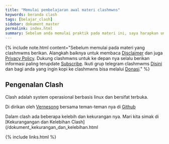 ```yaml
---
title: "Memulai pembelajaran awal materi clashmwns"
keywords: beranda clash
tags: [belajar_clash]
sidebar: dokument_master
permalink: index.html
summary: Sebelum anda memulai praktik pada materi ini, saya harapkan untuk menyiapkan peralatan masing-masing dan juga ketersediaan koneksi internet serta sudah memiliki note++ di laptop atau anwritter free di android untuk alat editor.
---
```


{% include note.html content="Sebelum memulai pada materi yang clashmwms berikan. Alangkah baiknya untuk membaca <a alt='disclaimer clashmwns' href='https://www.clashmwns.com/disclaimer'>Disclaimer</a> dan juga <a alt='disclaimer clashmwns' href='https://www.clashmwns.com/privacy-policy'>Privacy Policy</a>. Dukung clashmwns untuk ke depan nya selalu berikan informasi paling terupdate <a alt='subscribe' href='https://youtube.com/@mwnsofficial'>Subscribe</a>. Ikuti grup telegram clashmwms <a alt='telegram' href='https://t.me/+MV1v5tLmOSI2ODU1'>Disini</a> dan bagi anda yang ingin kopi ke clashmwns bisa melalui <a alt='donasi' href='https://www.clashmwns.com/donate.html'>Donasi</a>." %}

## Pengenalan Clash

Clash adalah system operasional berbasis linux dan bersifat terbuka.

Di dirikan oleh [Vernesong](https://github.com/vernesong) bersama teman-teman nya di [Github](https://github.com)

Dalam clash ada beberapa kelebih dan kekurangan nya. Mari kita simak di [Kekurangangan dan Kelebihan Clash](/dokument_kekurangan_dan_kelebihan.html

{% include links.html %}
